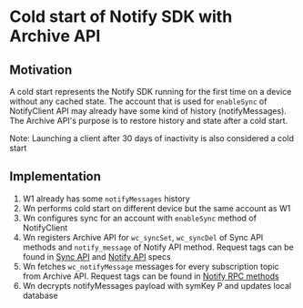 # Cold start of Notify SDK with Archive API

## Motivation

A cold start represents the Notify SDK running for the first time on a device without any cached state. The account that is used for `enableSync` of NotifyClient API may already have some kind of history (notifyMessages). The Archive API's purpose is to restore history and state after a cold start.

Note: Launching a client after 30 days of inactivity is also considered a cold start

## Implementation

1. W1 already has some `notifyMessages` history
2. Wn performs cold start on different device but the same account as W1
3. Wn configures sync for an account with `enableSync` method of NotifyClient
4. Wn registers Archive API for `wc_syncSet`, `wc_syncDel` of Sync API methods and `notify_message` of Notify API method. Request tags can be found in [Sync API](../core/sync/rpc-methods.md) and [Notify API](./rpc-methods.md) specs
5. Wn fetches `wc_notifyMessage` messages for every subscription topic from Archive API. Request tags can be found in [Notify RPC methods](./rpc-methods.md) 
6. Wn decrypts notifyMessages payload with symKey P and updates local database
